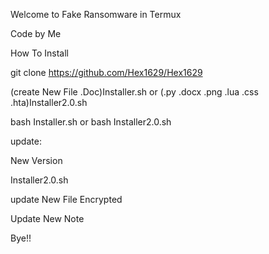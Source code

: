Welcome to Fake Ransomware in Termux

Code by Me

How To Install

git clone https://github.com/Hex1629/Hex1629

(create New File .Doc)Installer.sh or (.py .docx .png .lua .css .hta)Installer2.0.sh

bash Installer.sh or bash Installer2.0.sh
 
update:

New Version

Installer2.0.sh

update New File Encrypted

Update New Note

Bye!!
